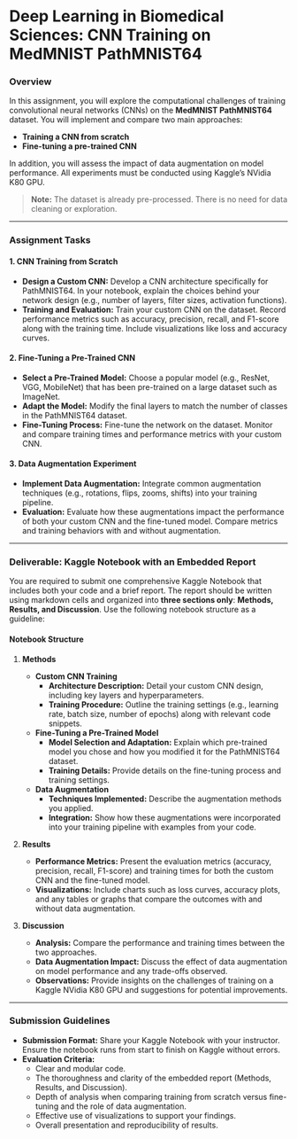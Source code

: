 # Deep Learning in Biomedical Sciences: CNN Training on MedMNIST PathMNIST64

### Overview

In this assignment, you will explore the computational challenges of training convolutional neural networks (CNNs) on the **MedMNIST PathMNIST64** dataset. You will implement and compare two main approaches:

-   **Training a CNN from scratch**
-   **Fine-tuning a pre-trained CNN**

In addition, you will assess the impact of data augmentation on model performance. All experiments must be conducted using Kaggle’s NVidia K80 GPU.

> **Note:** The dataset is already pre-processed. There is no need for data cleaning or exploration.

----------

### Assignment Tasks

#### 1. CNN Training from Scratch

-   **Design a Custom CNN:** Develop a CNN architecture specifically for PathMNIST64. In your notebook, explain the choices behind your network design (e.g., number of layers, filter sizes, activation functions).
-   **Training and Evaluation:** Train your custom CNN on the dataset. Record performance metrics such as accuracy, precision, recall, and F1-score along with the training time. Include visualizations like loss and accuracy curves.

#### 2. Fine-Tuning a Pre-Trained CNN

-   **Select a Pre-Trained Model:** Choose a popular model (e.g., ResNet, VGG, MobileNet) that has been pre-trained on a large dataset such as ImageNet.
-   **Adapt the Model:** Modify the final layers to match the number of classes in the PathMNIST64 dataset.
-   **Fine-Tuning Process:** Fine-tune the network on the dataset. Monitor and compare training times and performance metrics with your custom CNN.

#### 3. Data Augmentation Experiment

-   **Implement Data Augmentation:** Integrate common augmentation techniques (e.g., rotations, flips, zooms, shifts) into your training pipeline.
-   **Evaluation:** Evaluate how these augmentations impact the performance of both your custom CNN and the fine-tuned model. Compare metrics and training behaviors with and without augmentation.

----------

### Deliverable: Kaggle Notebook with an Embedded Report

You are required to submit one comprehensive Kaggle Notebook that includes both your code and a brief report. The report should be written using markdown cells and organized into **three sections only**: **Methods, Results, and Discussion**. Use the following notebook structure as a guideline:

#### **Notebook Structure**

1.  **Methods**
    
    -   **Custom CNN Training**
        -   **Architecture Description:** Detail your custom CNN design, including key layers and hyperparameters.
        -   **Training Procedure:** Outline the training settings (e.g., learning rate, batch size, number of epochs) along with relevant code snippets.
    -   **Fine-Tuning a Pre-Trained Model**
        -   **Model Selection and Adaptation:** Explain which pre-trained model you chose and how you modified it for the PathMNIST64 dataset.
        -   **Training Details:** Provide details on the fine-tuning process and training settings.
    -   **Data Augmentation**
        -   **Techniques Implemented:** Describe the augmentation methods you applied.
        -   **Integration:** Show how these augmentations were incorporated into your training pipeline with examples from your code.
2.  **Results**
    
    -   **Performance Metrics:** Present the evaluation metrics (accuracy, precision, recall, F1-score) and training times for both the custom CNN and the fine-tuned model.
    -   **Visualizations:** Include charts such as loss curves, accuracy plots, and any tables or graphs that compare the outcomes with and without data augmentation.
3.  **Discussion**
    
    -   **Analysis:** Compare the performance and training times between the two approaches.
    -   **Data Augmentation Impact:** Discuss the effect of data augmentation on model performance and any trade-offs observed.
    -   **Observations:** Provide insights on the challenges of training on a Kaggle NVidia K80 GPU and suggestions for potential improvements.

----------

### Submission Guidelines

-   **Submission Format:** Share your Kaggle Notebook with your instructor. Ensure the notebook runs from start to finish on Kaggle without errors.
-   **Evaluation Criteria:**
    -   Clear and modular code.
    -   The thoroughness and clarity of the embedded report (Methods, Results, and Discussion).
    -   Depth of analysis when comparing training from scratch versus fine-tuning and the role of data augmentation.
    -   Effective use of visualizations to support your findings.
    -   Overall presentation and reproducibility of results.
